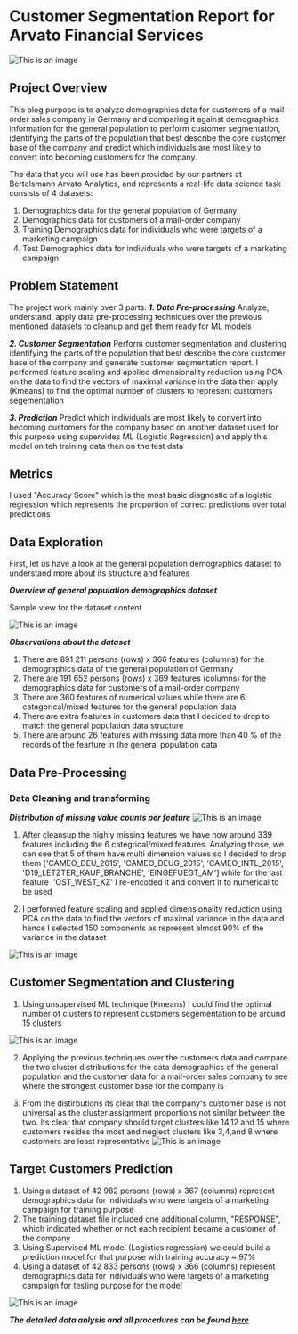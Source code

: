 # Customer Segmentation Report for Arvato Financial Services
![This is an image](https://github.com/ShadyHanafy/Customer-Segmentation-Report-for-Arvato/blob/main/Arvato-Bertelsmann-Picture.jpg)

## **Project Overview**
This blog purpose is to analyze demographics data for customers of a mail-order sales company in Germany and comparing it against demographics information for the general population to perform customer segmentation, identifying the parts of the population that best describe the core customer base of the company and predict which individuals are most likely to convert into becoming customers for the company. 

The data that you will use has been provided by our partners at Bertelsmann Arvato Analytics, and represents a real-life data science task consists of 4 datasets:
1. Demographics data for the general population of Germany
2. Demographics data for customers of a mail-order company
3. Training Demographics data for individuals who were targets of a marketing campaign
4. Test Demographics data for individuals who were targets of a marketing campaign

## **Problem Statement**
The project work mainly over 3 parts:
***1. Data Pre-processing***
   Analyze, understand, apply data pre-processing techniques over the previous mentioned datasets to cleanup and get them ready for ML models
   
***2. Customer Segmentation***
   Perform customer segmentation and clustering identifying the parts of the population that best describe the core customer base of the company and generate customer segmentation report. I performed feature scaling and applied dimensionality reduction using PCA on the data to find the vectors of maximal variance in the data then apply (Kmeans) to find the optimal number of clusters to represent customers segementation
   
***3. Prediction***
    Predict which individuals are most likely to convert into becoming customers for the company based on another dataset used for this purpose using supervides ML (Logistic Regression) and apply this model on teh training data then on the test data

## **Metrics**

I used "Accuracy Score" which is the most basic diagnostic of a logistic regression which represents the proportion of correct predictions over total predictions

## **Data Exploration**

First, let us have a look at the general population demographics dataset to understand more about its structure and features

 ***Overview of general population demographics dataset***

Sample view for the dataset content

![This is an image](https://github.com/ShadyHanafy/Customer-Segmentation-Report-for-Arvato/blob/main/general_sample.png)

***Observations about the dataset***

1. There are 891 211 persons (rows) x 366 features (columns) for the demographics data of the general population of Germany 
2. There are 191 652 persons (rows) x 369 features (columns) for the demographics data for customers of a mail-order company 
3. There are 360 features of numerical values while there are 6 categorical/mixed features for the general population data
4. There are extra features in customers data that I decided to drop to match the general population data structure
5. There are around 26 features with missing data more than 40 % of the records of the fearture in the general population data

## **Data Pre-Processing**
### **Data Cleaning and transforming**

***Distribution of missing value counts per feature***
![This is an image](https://github.com/ShadyHanafy/Customer-Segmentation-Report-for-Arvato/blob/main/final_data.png)

1. After cleansup the highly missing features we have now around 339 features including the 6 categrical/mixed features. Analyzing those, we can see that 5 of them have multi dimension values so I decided to drop them ['CAMEO_DEU_2015', 'CAMEO_DEUG_2015', 'CAMEO_INTL_2015',
       'D19_LETZTER_KAUF_BRANCHE', 'EINGEFUEGT_AM'] while for the last feature ''OST_WEST_KZ' I re-encoded it and convert it to numerical to be used

2. I performed feature scaling and applied dimensionality reduction using PCA on the data to find the vectors of maximal variance in the data and hence I selected 150 components as represent almost 90% of the variance in the dataset

![This is an image](https://github.com/ShadyHanafy/Customer-Segmentation-Report-for-Arvato/blob/main/pca.png)


## **Customer Segmentation and Clustering**

1. Using unsupervised ML technique (Kmeans) I could find the optimal number of clusters to represent customers segementation to be around 15 clusters

![This is an image](https://github.com/ShadyHanafy/Customer-Segmentation-Report-for-Arvato/blob/main/clusters.png)

2. Applying the previous techniques over the customers data and compare the two cluster distributions for the data demographics of the general population and the customer data for a mail-order sales company to see where the strongest customer base for the company is

3. From the distirbutions its clear that the company's customer base is not universal as the cluster assignment proportions not similar between the two. Its clear that company should target clusters like 14,12 and 15 where customers resides the most and neglect clusters like 3,4,and 8 where customers are least representative
![This is an image](https://github.com/ShadyHanafy/Customer-Segmentation-Report-for-Arvato/blob/main/distribution.png)


## **Target Customers Prediction**

1. Using a dataset of 42 982 persons (rows) x 367 (columns) represent demographics data for individuals who were targets of a marketing campaign for training purpose
2. The training dataset file included one additional column, "RESPONSE", which indicated whether or not each recipient became a customer of the company
3. Using Supervised ML model (Logistics regression) we could build a prediction model for that purpose with training accuracy ~ 97%
4. Using a dataset of 42 833 persons (rows) x 366 (columns) represent demographics data for individuals who were targets of a marketing campaign for testing purpose for the model

![This is an image](https://github.com/ShadyHanafy/Customer-Segmentation-Report-for-Arvato/blob/main/predict.png)

***The detailed data anlysis and all procedures can be found [here](https://github.com/ShadyHanafy/Customer-Segmentation-Report-for-Arvato/blob/main/Arvato%20Project%20Workbook.ipynb)***
